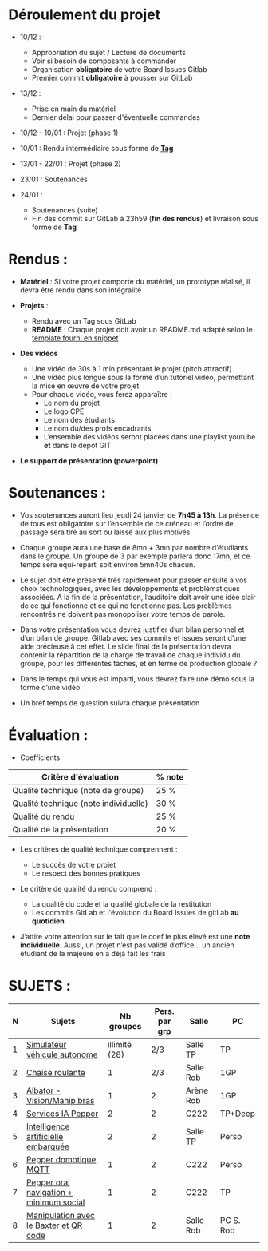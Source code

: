 # Déroulement du projet

- 10/12 : 
  - Appropriation du sujet / Lecture de documents
  - Voir si besoin de composants à commander
  - Organisation **obligatoire** de votre Board Issues Gitlab
  - Premier commit **obligatoire** à pousser sur GitLab

- 13/12 :
  - Prise en main du matériel
  - Dernier délai pour passer d'éventuelle commandes

- 10/12 - 10/01 : Projet (phase 1)

- 10/01 : Rendu intermédiaire sous forme de **[Tag](https://docs.gitlab.com/ee/university/training/topics/tags.html)**

- 13/01 - 22/01 : Projet (phase 2)

- 23/01 : Soutenances

- 24/01 : 
  - Soutenances (suite)
  - Fin des commit sur GitLab à 23h59 (**fin des rendus**) et livraison sous forme de **Tag**


# Rendus : 

- **Matériel** : Si votre projet comporte du matériel, un prototype réalisé, il devra être rendu dans son intégralité

- **Projets** :
  - Rendu avec un Tag sous GitLab
  - **README** : Chaque projet doit avoir un README.md adapté selon le [template fourni en snippet](https://gitlab.com/snippets/1917426)

- **Des vidéos**
  - Une vidéo de 30s à 1 min présentant le projet (pitch attractif)
  - Une vidéo plus longue sous la forme d’un tutoriel vidéo, permettant la mise en œuvre de votre projet
  - Pour chaque vidéo, vous ferez apparaître :
    - Le nom du projet
    - Le logo CPE
    - Le nom des étudiants
    - Le nom du/des profs encadrants
    - L’ensemble des vidéos seront placées dans une playlist youtube **et** dans le dépôt GIT

- **Le support de présentation (powerpoint)**

# Soutenances : 
 
- Vos soutenances auront lieu jeudi 24 janvier de **7h45 à 13h**. La présence de tous est obligatoire sur l’ensemble de ce créneau et l’ordre de passage sera tiré au sort ou laissé aux plus motivés. 

- Chaque groupe aura une base de 8mn + 3mn par nombre d’étudiants dans le groupe. Un groupe de 3 par exemple parlera donc 17mn, et ce temps sera équi-réparti soit environ 5mn40s chacun.

- Le sujet doit être présenté très rapidement pour passer ensuite à vos choix technologiques, avec les développements et problématiques associées. A la fin de la présentation, l’auditoire doit avoir une idée clair de ce qui fonctionne et ce qui ne fonctionne pas. Les problèmes rencontrés ne doivent pas monopoliser votre temps de parole.

- Dans votre présentation vous devrez justifier d’un bilan personnel et d’un bilan de groupe. Gitlab avec ses commits et issues seront d’une aide précieuse à cet effet. Le slide final de la présentation devra contenir la répartition de la charge de travail de chaque individu du groupe, pour les différentes tâches, et en terme de production globale ? 

- Dans le temps qui vous est imparti, vous devrez faire une démo sous la forme d’une vidéo. 

- Un bref temps de question suivra chaque présentation



# Évaluation : 

- Coefficients

| Critère d'évaluation                  | % note |
| ------------------------------------- | ------ |
| Qualité technique (note de groupe)    | 25 %   |
| Qualité technique (note individuelle) | 30 %   |
| Qualité du rendu                      | 25 %   |
| Qualité de la présentation            | 20 %   |

- Les critères de qualité technique comprennent :  
  - Le succès de votre projet
  - Le respect des bonnes pratiques 

- Le critère de qualité du rendu comprend : 
  - La qualité du code et la qualité globale de la restitution
  - Les commits GitLab et l'évolution du Board Issues de gitLab **au quotidien**

- J’attire votre attention sur le fait que le coef le plus élevé est une **note individuelle**. Aussi, un projet n’est pas validé d’office… un ancien étudiant de la majeure en a déjà fait les frais

# SUJETS :

|N| Sujets                                 | Nb groupes | Pers. par grp |   Salle  |  PC  |
|-| -------------------------------------- | ---------- | ------------- | -------- | ---- |
|1| [Simulateur véhicule autonome](https://github.com/cpe-majeure-robotique/S9-Project-19-20/wiki/Sujet-1-.-Simulateur-v%C3%A9hicule-autonome)                                  |  illimité (28)  |       2/3     | Salle TP |  TP  |
|2| [Chaise roulante](https://github.com/cpe-majeure-robotique/S9-Project-19-20/wiki/Sujet-2-.-Chaise-roulante)                                                                    |     1      |       2/3     | Salle Rob|  1GP |
|3| [Albator - Vision/Manip bras](https://github.com/cpe-majeure-robotique/S9-Project-19-20/wiki/Sujet-3-.-Albator---Vision-Manip-bras)                                            |     1      |        2      | Arène Rob|  1GP |
|4| [Services IA Pepper](https://github.com/cpe-majeure-robotique/S9-Project-19-20/wiki/Sujet-4-.-Services-IA-Pepper)                                                              |     2      |        2      | C222     |TP+Deep|  
|5| [Intelligence artificielle embarquée](https://github.com/cpe-majeure-robotique/S9-Project-19-20/wiki/Sujet-5-.-Intelligence-artificielle-embarqu%C3%A9e)               |     2      |        2      | Salle TP |Perso  |
|6| [Pepper domotique MQTT](https://github.com/cpe-majeure-robotique/S9-Project-19-20/wiki/Sujet-6-.-Pepper-domotique-MQTT)                                                        |     1      |        2      | C222     |Perso  |
|7| [Pepper oral navigation + minimum social](https://github.com/cpe-majeure-robotique/S9-Project-19-20/wiki/Sujet-7-.-Pepper-oral-navigation---minimum-social)               |     1      |        2      | C222     |TP     |
|8| [Manipulation avec le Baxter et QR code](https://github.com/cpe-majeure-robotique/S9-Project-19-20/wiki/Sujet-8-.-Manipulation-avec-le-Baxter-et-QR-code)                      |     1      |        2      | Salle Rob|PC S. Rob|





